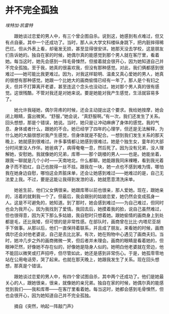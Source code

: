 # 并不完全孤独

*埃特加·凯雷特*

　　跟她谈过恋爱的男人中，有三个曾企图自杀。说到这，她感到有点难过，但又有点自豪。其中一个还成功了。当时，那人从大学文科楼纵身跳下，把内脏摔得稀巴烂。但从外表上看，却毫发无损，甚至显得很安详。她那天没去学校，这是朋友们告诉她的。独自在家的时候，她偶尔真的能感觉到那个男人就在客厅里，看着她。每当这时，她先会感到一阵毛骨悚然，但接着就会很开心，因为她知道自己并不完全孤独。至于我，她真的很喜欢我，但没有那种感觉。对此，我们俩都感到很难过——她可能比我更难过。因为，对我这样聪明、温柔又真心爱她的男人，她真的很想有那种感觉。她跟一个比她大的画商偷情已经有一年了。那人是个有妇之夫，但并不打算离开老婆，甚至连这个念头也没动过。她对那个男人真的很有感觉。这很残酷，不管对我还是对她来说。要是她能对我产生感觉，生活就容易多了。

　　她允许我碰她，偶尔背疼的时候，还会主动提出这个要求。我给她按摩，她会闭上眼睛，露出微笑。“舒服，”她会说，“真舒服啊。”有一次，我们还发生了关系。回头想想，那是个错误，她说。当时，她只是让冲动麻痹了身体的感觉。我的气息、身体或者什么，跟她的不合。她已经学了四年的心理学，但还是无法解释，为什么她的大脑很想对我产生感觉，但身体就是不配合。一想到我们发生关系的那天晚上，她就感到很难过。许多事情都让她感到很难过。她是个独生女，童年的大部分时间里没人作伴。她爸病了，病得奄奄一息，然后死了。因为没有兄弟，没人理解她，安慰她。我就像她的兄弟，库蒂——那个跳楼的男人——也是。她能坐着，跟我一聊就是几个小时——天南地北，什么都聊。她能跟我同床裸睡，看到我光着身子而不脸红，自己也脱得一丝不挂。跟我在一块，她一点也不感到难为情，哪怕我在她身边自慰，哪怕这会弄脏床单，还会让她感到难过——她难过的是，自己无法爱上我。不过，要是这能让我得到发泄的话，她就愿意清洗床单。

　　她爸生前，他们父女俩很亲。她跟库蒂以前也很亲，那人爱她。现在，跟她亲的，活着的就剩我一个了。但最后，我会跟别的姑娘恋爱，她仍然会变成孤身一人。这是不可避免的，她知道。到了那时，她会感到难过——为自己难过，但同时也会为我开心，因为我找到了爱情。我回去后，她摸着我的脸，说自己虽然难过，但也很得意，因为天下那么多姑娘，我自慰时只想着她。跟她偷情的画商身上到处都是毛，还比我矮，但可恨的是非常性感。在部队时，画商曾在比比·内塔尼亚胡手下做事。从那以后，他们一直保持着联系，并且成了朋友。来看她的时候，画商偶尔还会对他老婆说，自己是去比比家。有次，她在购物中心遇见了画商夫妇。当时，她冲几步之外的画商微微一笑，但后者并未理会。画商的眼睛是看着她的，但眼神茫然，好像她不存在似的，好像她是隐身人似的。她明白他老婆就在旁边，他不能回以微笑或打声招呼，但尽管如此，她还是感到非常伤心。于是，她孤零零地站在公用电话旁，哭了起来。也就在那天晚上，她跟我发生了关系。现在回头想想，那真是个错误。

　　跟她谈过恋爱的男人中，有四个曾试图自杀，其中两个还成功了。他们是她最关心的人，跟她很亲，很亲，就像她的亲兄弟。独自在家的时候，她偶尔真的能感觉到我们——我和库蒂——在客厅里看着她。每当这时，她都会感到毛骨悚然，但也会很开心，因为她知道自己并不完全孤独。

　　摘自《突然，响起一阵敲门声》